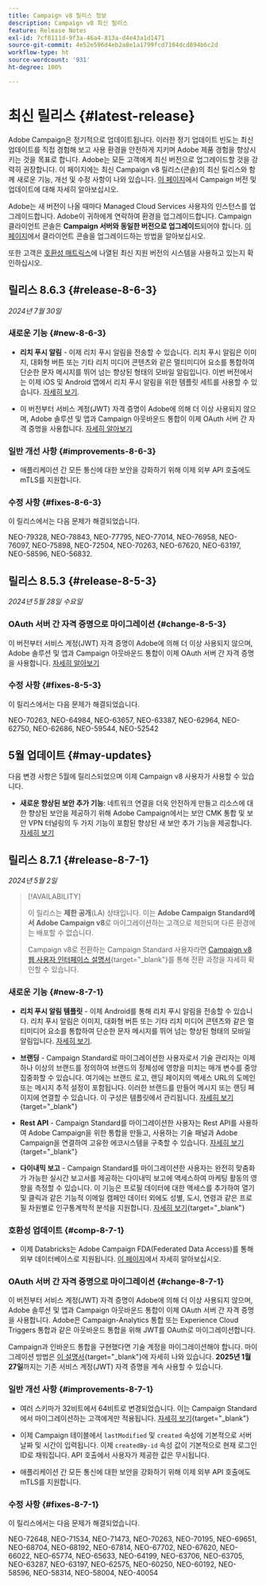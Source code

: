 ```yaml
---
title: Campaign v8 릴리스 정보
description: Campaign v8 최신 릴리스
feature: Release Notes
exl-id: 7cf8111d-9f3a-46a4-813a-d4e43a1d1471
source-git-commit: 4e52e596d4eb2a8e1a1799fcd7104dcd894b6c2d
workflow-type: ht
source-wordcount: '931'
ht-degree: 100%

---
```


# 최신 릴리스 {#latest-release}

Adobe Campaign은 정기적으로 업데이트됩니다. 이러한 정기 업데이트 빈도는 최신 업데이트를 직접 경험해 보고 사용 환경을 안전하게 지키며 Adobe 제품 경험을 향상시키는 것을 목표로 합니다. Adobe는 모든 고객에게 최신 버전으로 업그레이드할 것을 강력히 권장합니다. 이 페이지에는 최신 Campaign v8 릴리스(콘솔)의 최신 릴리스와 함께 새로운 기능, 개선 및 수정 사항이 나와 있습니다. [이 페이지](upgrades.md)에서 Campaign 버전 및 업데이트에 대해 자세히 알아보십시오.

Adobe는 새 버전이 나올 때마다 Managed Cloud Services 사용자의 인스턴스를 업그레이드합니다. Adobe이 귀하에게 연락하여 환경을 업그레이드합니다. Campaign 클라이언트 콘솔은 **Campaign 서버와 동일한 버전으로 업그레이드**&#x200B;되어야 합니다. [이 페이지](../start/connect.md#upgrade-ac-console)에서 클라이언트 콘솔을 업그레이드하는 방법을 알아보십시오.

또한 고객은 [호환성 매트릭스](compatibility-matrix.md)에 나열된 최신 지원 버전의 시스템을 사용하고 있는지 확인하십시오.

## 릴리스 8.6.3 {#release-8-6-3}

_2024년 7월 30일_

### 새로운 기능 {#new-8-6-3}

* **리치 푸시 알림** - 이제 리치 푸시 알림을 전송할 수 있습니다. 리치 푸시 알림은 이미지, 대화형 버튼 또는 기타 리치 미디어 콘텐츠와 같은 멀티미디어 요소를 통합하여 단순한 문자 메시지를 뛰어 넘는 향상된 형태의 모바일 알림입니다. 이번 버전에서는 이제 iOS 및 Android 앱에서 리치 푸시 알림을 위한 템플릿 세트를 사용할 수 있습니다. [자세히 보기](../send/rich-push-android.md).

* 이 버전부터 서비스 계정(JWT) 자격 증명이 Adobe에 의해 더 이상 사용되지 않으며, Adobe 솔루션 및 앱과 Campaign 아웃바운드 통합이 이제 OAuth 서버 간 자격 증명을 사용합니다. [자세히 알아보기](release-notes.md#change-8-7-1)

### 일반 개선 사항 {#improvements-8-6-3}

* 애플리케이션 간 모든 통신에 대한 보안을 강화하기 위해 이제 외부 API 호출에도 mTLS를 지원합니다.

### 수정 사항 {#fixes-8-6-3}

이 릴리스에서는 다음 문제가 해결되었습니다.

NEO-79328, NEO-78843, NEO-77795, NEO-77014, NEO-76958, NEO-76097, NEO-75898, NEO-72504, NEO-70263, NEO-67620, NEO-63197, NEO-58596, NEO-56832.

<!--
https://jira.corp.adobe.com/issues/?filter=585288&jql=fixVersion%20%3D%208.6.3%20AND%20type%20not%20in%20(epic%2C%20test%2C%20sub-task%2C%20Roadmap)%20AND%20resolution%20!%3D%20unresolved%20AND%20%22Fixed%20in%20Build%22%20is%20not%20EMPTY%20and%20type%20in%20(%22customer%20request%22)
-->


## 릴리스 8.5.3 {#release-8-5-3}

_2024년 5월 28일 수요일_

### OAuth 서버 간 자격 증명으로 마이그레이션 {#change-8-5-3}

이 버전부터 서비스 계정(JWT) 자격 증명이 Adobe에 의해 더 이상 사용되지 않으며, Adobe 솔루션 및 앱과 Campaign 아웃바운드 통합이 이제 OAuth 서버 간 자격 증명을 사용합니다. [자세히 알아보기](#change-8-7-1)

### 수정 사항 {#fixes-8-5-3}

이 릴리스에서는 다음 문제가 해결되었습니다.

NEO-70263, NEO-64984, NEO-63657, NEO-63387, NEO-62964, NEO-62750, NEO-62686, NEO-59544, NEO-52542


## 5월 업데이트 {#may-updates}

다음 변경 사항은 5월에 릴리스되었으며 이제 Campaign v8 사용자가 사용할 수 있습니다.

* **새로운 향상된 보안 추가 기능**: 네트워크 연결을 더욱 안전하게 만들고 리소스에 대한 향상된 보안을 제공하기 위해 Adobe Campaign에서는 보안 CMK 통합 및 보안 VPN 터널링의 두 가지 기능이 포함된 향상된 새 보안 추가 기능을 제공합니다. [자세히 보기](../config/enhanced-security.md)


## 릴리스 8.7.1 {#release-8-7-1}

_2024년 5월 2일_

>[!AVAILABILITY]
>
>이 릴리스는 **제한 공개**(LA) 상태입니다. 이는 **Adobe Campaign Standard에서 Adobe Campaign v8**&#x200B;로 마이그레이션하는 고객으로 제한되며 다른 환경에는 배포할 수 없습니다.
>
>Campaign v8로 전환하는 Campaign Standard 사용자라면 [Campaign v8 웹 사용자 인터페이스 설명서](https://experienceleague.adobe.com/ko/docs/campaign-web/v8/release-notes/acs-migration){target="_blank"}를 통해 전환 과정을 자세히 확인할 수 있습니다.

### 새로운 기능 {#new-8-7-1}

* **리치 푸시 알림 템플릿** - 이제 Android를 통해 리치 푸시 알림을 전송할 수 있습니다. 리치 푸시 알림은 이미지, 대화형 버튼 또는 기타 리치 미디어 콘텐츠와 같은 멀티미디어 요소를 통합하여 단순한 문자 메시지를 뛰어 넘는 향상된 형태의 모바일 알림입니다. [자세히 보기](../send/rich-push-ios.md).

* **브랜딩** - Campaign Standard로 마이그레이션한 사용자로서 기술 관리자는 이제 하나 이상의 브랜드를 정의하여 브랜드의 정체성에 영향을 미치는 매개 변수를 중앙 집중화할 수 있습니다. 여기에는 브랜드 로고, 랜딩 페이지의 액세스 URL의 도메인 또는 메시지 추적 설정이 포함됩니다. 이러한 브랜드를 만들어 메시지 또는 랜딩 페이지에 연결할 수 있습니다. 이 구성은 템플릿에서 관리됩니다. [자세히 보기](https://experienceleague.adobe.com/docs/experience-cloud/campaign/branding/branding-gs.html?lang=ko){target="_blank"}

* **Rest API** - Campaign Standard를 마이그레이션한 사용자는 Rest API를 사용하여 Adobe Campaign을 위한 통합을 만들고, 사용하는 기술 패널과 Adobe Campaign을 연결하여 고유한 에코시스템을 구축할 수 있습니다. [자세히 보기](https://experienceleague.adobe.com/docs/experience-cloud/campaign/apis/get-started-apis.html?lang=ko){target="_blank"}

* **다이내믹 보고** - Campaign Standard를 마이그레이션한 사용자는 완전히 맞춤화가 가능한 실시간 보고서를 제공하는 다이내믹 보고에 액세스하여 마케팅 활동의 영향을 측정할 수 있습니다. 이 기능은 프로필 데이터에 대한 액세스를 추가하여 열기 및 클릭과 같은 기능적 이메일 캠페인 데이터 외에도 성별, 도시, 연령과 같은 프로필 차원별로 인구통계학적 분석을 지원합니다. [자세히 보기](https://experienceleague.adobe.com/docs/experience-cloud/campaign/reporting/get-started-reporting.html?lang=ko){target="_blank"}

### 호환성 업데이트 {#comp-8-7-1}

* 이제 Databricks는 Adobe Campaign FDA(Federated Data Access)를 통해 외부 데이터베이스로 지원됩니다. [이 페이지](compatibility-matrix.md#FederatedDataAccessFDA)에서 자세히 알아보십시오.

### OAuth 서버 간 자격 증명으로 마이그레이션 {#change-8-7-1}

이 버전부터 서비스 계정(JWT) 자격 증명이 Adobe에 의해 더 이상 사용되지 않으며, Adobe 솔루션 및 앱과 Campaign 아웃바운드 통합이 이제 OAuth 서버 간 자격 증명을 사용합니다. Adobe은 Campaign-Analytics 통합 또는 Experience Cloud Triggers 통합과 같은 아웃바운드 통합을 위해 JWT를 OAuth로 마이그레이션합니다.

Campaign과 인바운드 통합을 구현했다면 기술 계정을 마이그레이션해야 합니다. 마이그레이션 방법은 [이 설명서](https://developer.adobe.com/developer-console/docs/guides/authentication/ServerToServerAuthentication/migration/){target="_blank"}에 자세히 나와 있습니다. **2025년 1월 27일**&#x200B;까지는 기존 서비스 계정(JWT) 자격 증명을 계속 사용할 수 있습니다. 

### 일반 개선 사항 {#improvements-8-7-1}

* 여러 스키마가 32비트에서 64비트로 변경되었습니다. 이는 Campaign Standard에서 마이그레이션하는 고객에게만 적용됩니다. [자세히 보기](https://experienceleague.adobe.com/docs/experience-cloud/campaign/technotes/64-bit-tables.html?lang=ko){target="_blank"}

* 이제 Campaign 테이블에서 `lastModified` 및 `created` 속성에 기본적으로 서버 날짜 및 시간이 입력됩니다. 이제 `createdBy-id` 속성 값이 기본적으로 현재 로그인 ID로 채워집니다. API 호출에서 사용자가 제공한 값은 무시됩니다. <!--This configuration can be changed in the Campaign server configuration file. As a Managed Cloud Services customer, you must reach out to Adobe to change this default configuration.-->

* 애플리케이션 간 모든 통신에 대한 보안을 강화하기 위해 이제 외부 API 호출에도 mTLS를 지원합니다.

### 수정 사항 {#fixes-8-7-1}

이 릴리스에서는 다음 문제가 해결되었습니다.

NEO-72648, NEO-71534, NEO-71473, NEO-70263, NEO-70195, NEO-69651, NEO-68704, NEO-68192, NEO-67814, NEO-67702, NEO-67620, NEO-66022, NEO-65774, NEO-65633, NEO-64199, NEO-63706, NEO-63705, NEO-63287, NEO-63197, NEO-62575, NEO-60250, NEO-60192, NEO-58596, NEO-58314, NEO-58004, NEO-40054
